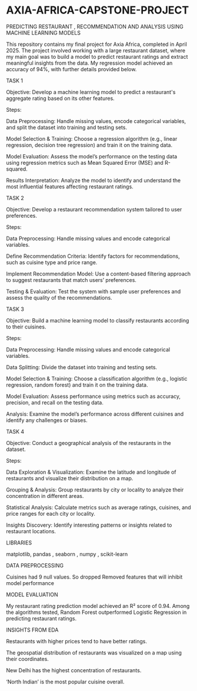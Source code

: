 # AXIA-AFRICA-CAPSTONE-PROJECT
PREDICTING RESTAURANT , RECOMMENDATION AND ANALYSIS USING MACHINE LEARNING MODELS


This repository contains my final project for Axia Africa, completed in April 2025. The project involved working with a large restaurant dataset, where my main goal was to build a model to predict restaurant ratings and extract meaningful insights from the data. My regression model achieved an accuracy of 94%, with further details provided below.

TASK 1

Objective:
Develop a machine learning model to predict a restaurant's aggregate rating based on its other features.

Steps:

Data Preprocessing: Handle missing values, encode categorical variables, and split the dataset into training and testing sets.

Model Selection & Training: Choose a regression algorithm (e.g., linear regression, decision tree regression) and train it on the training data.

Model Evaluation: Assess the model’s performance on the testing data using regression metrics such as Mean Squared Error (MSE) and R-squared.

Results Interpretation: Analyze the model to identify and understand the most influential features affecting restaurant ratings.

TASK 2

Objective:
Develop a restaurant recommendation system tailored to user preferences.

Steps:

Data Preprocessing: Handle missing values and encode categorical variables.

Define Recommendation Criteria: Identify factors for recommendations, such as cuisine type and price range.

Implement Recommendation Model: Use a content-based filtering approach to suggest restaurants that match users’ preferences.

Testing & Evaluation: Test the system with sample user preferences and assess the quality of the recommendations.

TASK 3

Objective:
Build a machine learning model to classify restaurants according to their cuisines.

Steps:

Data Preprocessing: Handle missing values and encode categorical variables.

Data Splitting: Divide the dataset into training and testing sets.

Model Selection & Training: Choose a classification algorithm (e.g., logistic regression, random forest) and train it on the training data.

Model Evaluation: Assess performance using metrics such as accuracy, precision, and recall on the testing data.

Analysis: Examine the model’s performance across different cuisines and identify any challenges or biases.

TASK 4

Objective:
Conduct a geographical analysis of the restaurants in the dataset.

Steps:

Data Exploration & Visualization: Examine the latitude and longitude of restaurants and visualize their distribution on a map.

Grouping & Analysis: Group restaurants by city or locality to analyze their concentration in different areas.

Statistical Analysis: Calculate metrics such as average ratings, cuisines, and price ranges for each city or locality.

Insights Discovery: Identify interesting patterns or insights related to restaurant locations.

LIBRARIES

matplotlib, pandas , seaborn , numpy , scikit-learn

DATA PREPROCESSING

Cuisines had 9 null values. So dropped
Removed features that will inhibit model performance

MODEL EVALUATION

My restaurant rating prediction model achieved an R² score of 0.94. Among the algorithms tested, Random Forest outperformed Logistic Regression in predicting restaurant ratings.

INSIGHTS FROM EDA

Restaurants with higher prices tend to have better ratings.

The geospatial distribution of restaurants was visualized on a map using their coordinates.

New Delhi has the highest concentration of restaurants.

‘North Indian’ is the most popular cuisine overall.







